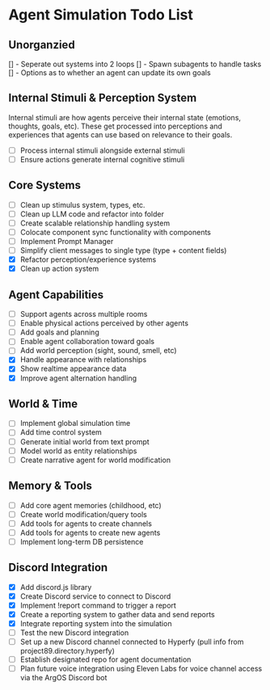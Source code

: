 # Agent Simulation Todo List

## Unorganzied

[] - Seperate out systems into 2 loops
[] - Spawn subagents to handle tasks
[] - Options as to whether an agent can update its own goals

## Internal Stimuli & Perception System

Internal stimuli are how agents perceive their internal state (emotions, thoughts, goals, etc). These get processed into perceptions and experiences that agents can use based on relevance to their goals.

- [ ] Process internal stimuli alongside external stimuli
- [ ] Ensure actions generate internal cognitive stimuli

## Core Systems

- [ ] Clean up stimulus system, types, etc.
- [ ] Clean up LLM code and refactor into folder
- [ ] Create scalable relationship handling system
- [ ] Colocate component sync functionality with components
- [ ] Implement Prompt Manager
- [ ] Simplify client messages to single type (type + content fields)
- [x] Refactor perception/experience systems
- [x] Clean up action system

## Agent Capabilities

- [ ] Support agents across multiple rooms
- [ ] Enable physical actions perceived by other agents
- [ ] Add goals and planning
- [ ] Enable agent collaboration toward goals
- [ ] Add world perception (sight, sound, smell, etc)
- [x] Handle appearance with relationships
- [x] Show realtime appearance data
- [x] Improve agent alternation handling

## World & Time

- [ ] Implement global simulation time
- [ ] Add time control system
- [ ] Generate initial world from text prompt
- [ ] Model world as entity relationships
- [ ] Create narrative agent for world modification

## Memory & Tools

- [ ] Add core agent memories (childhood, etc)
- [ ] Create world modification/query tools
- [ ] Add tools for agents to create channels
- [ ] Add tools for agents to create new agents
- [ ] Implement long-term DB persistence

## Discord Integration
- [x] Add discord.js library
- [x] Create Discord service to connect to Discord
- [x] Implement !report command to trigger a report
- [x] Create a reporting system to gather data and send reports
- [x] Integrate reporting system into the simulation
- [ ] Test the new Discord integration
- [ ] Set up a new Discord channel connected to Hyperfy (pull info from project89.directory.hyperfy)
- [ ] Establish designated repo for agent documentation
- [ ] Plan future voice integration using Eleven Labs for voice channel access via the ArgOS Discord bot
